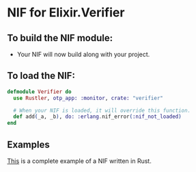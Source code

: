 # NIF for Elixir.Verifier

## To build the NIF module:

- Your NIF will now build along with your project.

## To load the NIF:

```elixir
defmodule Verifier do
  use Rustler, otp_app: :monitor, crate: "verifier"

  # When your NIF is loaded, it will override this function.
  def add(_a, _b), do: :erlang.nif_error(:nif_not_loaded)
end
```

## Examples

[This](https://github.com/rusterlium/NifIo) is a complete example of a NIF written in Rust.

